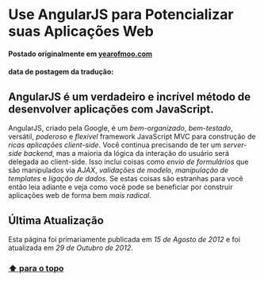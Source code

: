 # Use AngularJS para Potencializar suas Aplicações Web

#### Postado originalmente em [yearofmoo.com](http://www.yearofmoo.com/2012/08/use-angularjs-to-power-your-web-application.html)
#### data de postagem da tradução: 

## AngularJS é um verdadeiro e incrível método de desenvolver aplicações com JavaScript.

AngularJS, criado pela Google, é um *bem-organizado*, *bem-testado*, versátil, *poderoso* e *flexível* framework JavaScript MVC para construção de *ricas aplicações client-side*. Você continua precisando de ter um *server-side backend*, mas a maioria da lógica da interação do usuário será delegada ao client-side. Isso inclui coisas como *envio de formulários* que são manipulados via *AJAX*, *validações de modelo*, *manipulação de templates* e *ligação de dados*. Se estas coisas são estranhas para você então leia adiante e veja como você pode se beneficiar por construir aplicações web de forma bem *mais radical*.

## Última Atualização
Esta página foi primariamente publicada em *15 de Agosto de 2012* e foi atualizada em *29 de Outubro de 2012*.

### [⬆ para o topo](https://github.com/eoop/traduz-ai/blob/master/angularjs/003-use-angularjs-para-potencializar-sua-webapp.md#use-angularjs-para-potencializar-suas-aplica%C3%A7%C3%B5es-web) 